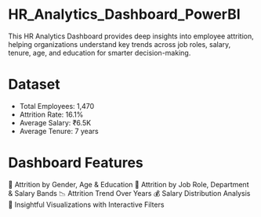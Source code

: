 # HR_Analytics_Dashboard_PowerBI
This HR Analytics Dashboard provides deep insights into employee attrition, helping organizations understand key trends across job roles, salary, tenure, age, and education for smarter decision-making.

# Dataset
* Total Employees: 1,470
* Attrition Rate: 16.1%
* Average Salary: ₹6.5K
* Average Tenure: 7 years

# Dashboard Features
🚻 Attrition by Gender, Age & Education
💼 Attrition by Job Role, Department & Salary Bands
📉 Attrition Trend Over Years
💰 Salary Distribution Analysis
🧠 Insightful Visualizations with Interactive Filters


